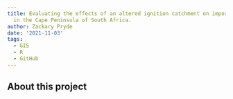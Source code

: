 ```yaml
---
title: Evaluating the effects of an altered ignition catchment on important biodiversity
  in the Cape Peninsula of South Africa.
author: Zackary Pryde
date: '2021-11-03'
tags:
  - GIS
  - R
  - GitHub
---
```


## About this project

